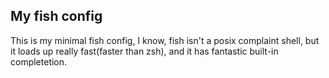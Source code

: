 ## My fish config

This is my minimal fish config, I know, fish isn't a posix complaint shell, but it 
loads up really fast(faster than zsh), and it has fantastic built-in completetion.
